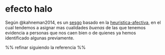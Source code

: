 # efecto halo

Según @kahneman2014, es un [sesgo](sesgo.md) basado en la [heuristica-afectiva](heuristica-afectiva.md), en el cual tendemos a asignar mas cualidades *buenas* de las que tenemos evidencia a personas que nos caen bien o de quienes ya hemos identificado algunas previamente.

%% refinar siguiendo la referencia %%

